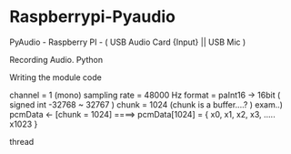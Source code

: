 # Raspberrypi-Pyaudio

PyAudio - Raspberry PI - ( USB Audio Card {Input} || USB Mic )

Recording Audio.
Python

Writing the module code

channel = 1 (mono)
sampling rate = 48000 Hz
format = paInt16 -> 16bit ( signed int -32768 ~ 32767 )
chunk = 1024 (chunk is a buffer....? )
  exam..) pcmData <- [chunk = 1024] ====> pcmData[1024] = { x0, x1, x2, x3, ..... x1023 }
  
thread
